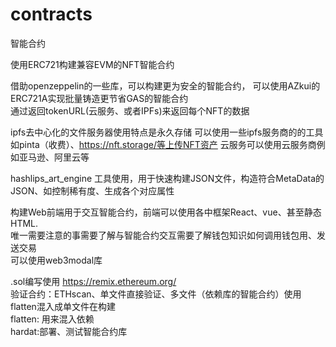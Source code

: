 # contracts
智能合约

使用ERC721构建兼容EVM的NFT智能合约

借助openzeppelin的一些库，可以构建更为安全的智能合约，
可以使用AZkui的ERC721A实现批量铸造更节省GAS的智能合约  
通过返回tokenURL(云服务、或者IPFs)来返回每个NFT的数据

ipfs去中心化的文件服务器使用特点是永久存储
可以使用一些ipfs服务商的的工具如pinta（收费）、https://nft.storage/等上传NFT资产
云服务可以使用云服务商例如亚马逊、阿里云等

hashlips_art_engine 工具使用，用于快速构建JSON文件，构造符合MetaData的JSON、如控制稀有度、生成各个对应属性

构建Web前端用于交互智能合约，前端可以使用各中框架React、vue、甚至静态HTML.  
唯一需要注意的事需要了解与智能合约交互需要了解钱包知识如何调用钱包用、发送交易  
可以使用web3modal库

.sol编写使用 https://remix.ethereum.org/  
验证合约：ETHscan、单文件直接验证、多文件（依赖库的智能合约）使用flatten混入成单文件在构建  
flatten: 用来混入依赖  
hardat:部署、测试智能合约库  
